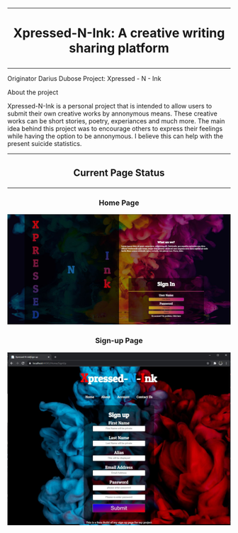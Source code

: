 ***
# <p align="center"> Xpressed-N-Ink: A creative writing sharing platform </p>
***

Originator Darius Dubose 
Project: Xpressed - N - Ink

About the project

Xpressed-N-Ink is a personal project that is intended to allow users to submit their own creative works by annonymous means. These creative works can be short stories, poetry, experiances and much more. The main idea behind this project was to encourage others to express their feelings while having the option to be annonymous. I believe this can help with the present suicide statistics.
***
## <p align="center" > Current Page Status </p>
***
### <p align="center"> Home Page </P>
![index Page](/images/newIndexpage.JPG)

### <p align="center"> Sign-up Page </P>
![sign up Page](/images/SignInpage.JPG)
